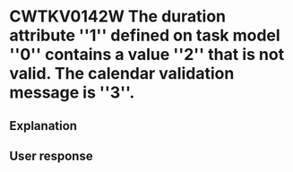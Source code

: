# CWTKV0142W The duration attribute ''1'' defined on task model ''0'' contains a value ''2'' that is not valid. The calendar validation message is ''3''.

## Explanation

## User response